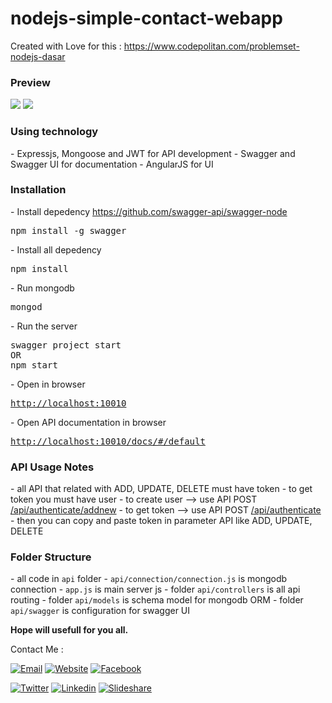 # nodejs-simple-contact-webapp

Created with Love for this : <a href="https://www.codepolitan.com/problemset-nodejs-dasar">https://www.codepolitan.com/problemset-nodejs-dasar</a> 

<h3>Preview</h3>
<img src="http://i1176.photobucket.com/albums/x322/mazipanneh/swagger-contact-webapp_zpsoqfeqtcn.png" />
<img src="http://i1176.photobucket.com/albums/x322/mazipanneh/contact-webapp_zpshqrvtbgc.png" />

<h3>Using technology</h3>
- Expressjs, Mongoose and JWT for API development
- Swagger and Swagger UI for documentation
- AngularJS for UI

<h3>Installation</h3>
- Install depedency <a href="https://github.com/swagger-api/swagger-node">https://github.com/swagger-api/swagger-node</a>
<pre>
npm install -g swagger
</pre>
- Install all depedency
<pre>
npm install
</pre>
- Run mongodb
<pre>
mongod
</pre>
- Run the server
<pre>
swagger project start
OR
npm start
</pre>
- Open in browser
<pre>
<a href="http://localhost:10010">http://localhost:10010</a>
</pre>
- Open API documentation in browser
<pre>
<a href="http://localhost:10010/docs/#/default">http://localhost:10010/docs/#/default</a>
</pre>

<h3>API Usage Notes</h3>
- all API that related with ADD, UPDATE, DELETE must have token
- to get token you must have user
- to create user --> use API POST <a href="http://localhost:10010/docs/#!/default/post_api_authenticate_addnew">/api/authenticate/addnew</a>
- to get token --> use API POST <a href="http://localhost:10010/docs/#!/default/post_api_authenticate">/api/authenticate</a>
- then you can copy and paste token in parameter API like ADD, UPDATE, DELETE


<h3>Folder Structure</h3>
- all code in <code>api</code> folder
- <code>api/connection/connection.js</code> is mongodb connection
- <code>app.js</code> is main server js
- folder <code>api/controllers</code> is all api routing
- folder <code>api/models</code> is schema model for mongodb ORM
- folder <code>api/swagger</code> is configuration for swagger UI

**Hope will usefull for you all.**

Contact Me :

[![Email](https://img.shields.io/badge/mazipanneh-Email-yellow.svg?maxAge=3600)](mailto:mazipanneh@gmail.com) 
[![Website](https://img.shields.io/badge/mazipanneh-Blog-brightgreen.svg?maxAge=3600)](https://mazipanneh.com/blog/)
[![Facebook](https://img.shields.io/badge/mazipanneh-Facebook-blue.svg?maxAge=3600)](https://facebook.com/mazipanneh) 

[![Twitter](https://img.shields.io/badge/Maz_Ipan-Twitter-55acee.svg?maxAge=3600)](https://twitter.com/Maz_Ipan) 
[![Linkedin](https://img.shields.io/badge/irfanmaulanamazipan-Linkedin-0077b5.svg?maxAge=3600)](https://id.linkedin.com/in/irfanmaulanamazipan) 
[![Slideshare](https://img.shields.io/badge/IrfanMaulana21-Slideshare-0077b5.svg?maxAge=3600)](https://www.slideshare.net/IrfanMaulana21) 
